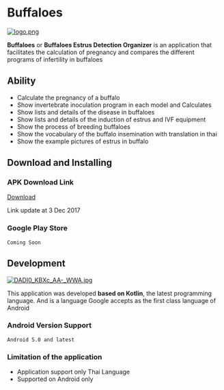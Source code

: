 # Buffaloes
[![logo.png](https://s17.postimg.org/duv4947rz/logo.png)](https://postimg.org/image/k8k7cdcnv/)

**Buffaloes** or **Buffaloes Estrus Detection Organizer** is an application that facilitates the calculation of pregnancy and compares the different programs of infertility in buffaloes

## Ability
- Calculate the pregnancy of a buffalo
- Show invertebrate inoculation program in each model and Calculates
- Show lists and details of the disease in buffaloes
- Show lists and details of the induction of estrus and IVF equipment
- Show the process of breeding buffaloes
- Show the vocabulary of the buffalo insemination with translation in thai
- Show the example pictures of estrus in buffalo

## Download and Installing
### APK Download Link

[Download](http://www.mediafire.com/file/8s9h1znqr0x9wb8/Buffaloes.apk)

Link update at 3 Dec 2017

### Google Play Store
```
Coming Soon
```

## Development
[![DADI0_KBXc_AA-_WWA.jpg](https://s17.postimg.org/58n9b5gsf/DADI0_KBXc_AA-_WWA.jpg)](https://postimg.org/image/70g862057/)

This application was developed **based on Kotlin**, the latest programming language. And is a language Google accepts as the first class language of Android

### Android Version Support
```
Android 5.0 and latest
```

### Limitation of the application
- Application support only Thai Language
- Supported on Android only
